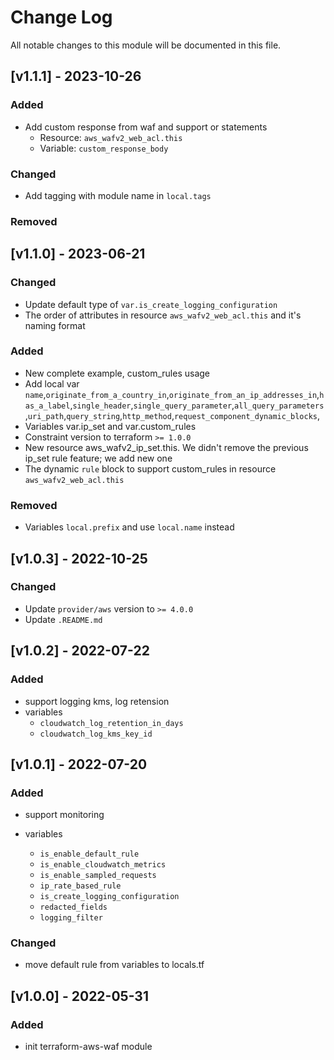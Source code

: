 # Change Log

All notable changes to this module will be documented in this file.

## [v1.1.1] - 2023-10-26

### Added 

- Add custom response from waf and support or statements
  - Resource: `aws_wafv2_web_acl.this`
  - Variable: `custom_response_body`

### Changed

- Add tagging with module name in `local.tags`

### Removed

## [v1.1.0] - 2023-06-21

### Changed

- Update default type of `var.is_create_logging_configuration`
- The order of attributes in resource `aws_wafv2_web_acl.this` and it's naming format

### Added 

- New complete example, custom_rules usage
- Add local var `name`,`originate_from_a_country_in`,`originate_from_an_ip_addresses_in`,`has_a_label`,`single_header`,`single_query_parameter`,`all_query_parameters`,`uri_path`,`query_string`,`http_method`,`request_component_dynamic_blocks`,
- Variables var.ip_set and var.custom_rules
- Constraint version to terraform `>= 1.0.0`
- New resource aws_wafv2_ip_set.this. We didn't remove the previous ip_set rule feature; we add new one
- The dynamic `rule` block to support custom_rules in resource `aws_wafv2_web_acl.this`

### Removed

- Variables `local.prefix` and use `local.name` instead

## [v1.0.3] - 2022-10-25

### Changed

- Update `provider/aws` version to `>= 4.0.0`
- Update `.README.md`

## [v1.0.2] - 2022-07-22

### Added

- support logging kms, log retension
- variables
  - `cloudwatch_log_retention_in_days`
  - `cloudwatch_log_kms_key_id`

## [v1.0.1] - 2022-07-20

### Added

- support monitoring

- variables
  - `is_enable_default_rule`
  - `is_enable_cloudwatch_metrics`
  - `is_enable_sampled_requests`
  - `ip_rate_based_rule`
  - `is_create_logging_configuration`
  - `redacted_fields`
  - `logging_filter`

### Changed

- move default rule from variables to locals.tf

## [v1.0.0] - 2022-05-31

### Added

- init terraform-aws-waf module
